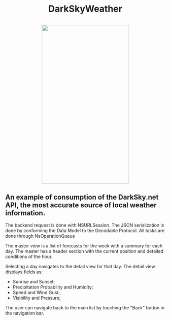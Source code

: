 
<h1 align="center">
<b>DarkSkyWeather</b><br>
   <br><img width="275" height="500" src="https://user-images.githubusercontent.com/16679908/50728547-778ad880-10f9-11e9-8dfb-dadc3165def9.gif">
</h1>

## An example of consumption of the DarkSky.net API, the most accurate source of local weather information.

The backend request is done with NSURLSession.
The JSON serialization is done by conforming the Data Model to the Decodable Protocol.
All tasks are done through NsOperationQueue 

The master view is a list of forecasts for the week with a summary for each day. The master has a header section with the current position and detailed conditions of the hour.

Selecting a day navigates to the detail view for that day.
The detail view displays fields as: 
- Sunrise and Sunset; 
- Precipitation Probability and Humidity;
- Speed and Wind Gust;
- Visibility and  Pressure;

The user can navigate back to the main list by touching the "Back" button in the navigation bar.



